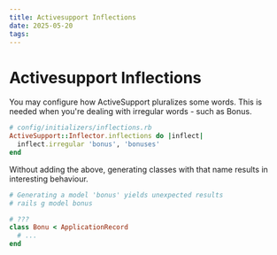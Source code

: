 ```yaml
---
title: Activesupport Inflections 
date: 2025-05-20
tags: 
---
```


# Activesupport Inflections 

You may configure how ActiveSupport pluralizes some words. This is needed when you're dealing with irregular words - such as Bonus.

```ruby
# config/initializers/inflections.rb
ActiveSupport::Inflector.inflections do |inflect|
  inflect.irregular 'bonus', 'bonuses'
end
```

Without adding the above, generating classes with that name results in interesting behaviour.

```ruby
# Generating a model 'bonus' yields unexpected results
# rails g model bonus

# ???
class Bonu < ApplicationRecord
  # ...
end
```
